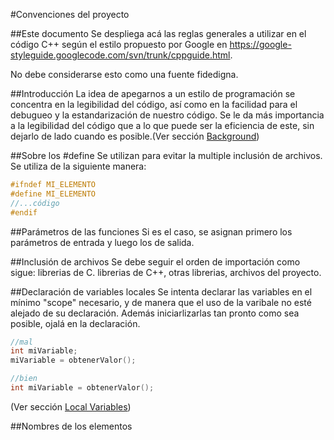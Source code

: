 #Convenciones del proyecto

##Este documento
Se despliega acá las reglas generales a utilizar en el código C++ según el estilo propuesto por
Google en https://google-styleguide.googlecode.com/svn/trunk/cppguide.html.

No debe considerarse esto como una fuente fidedigna.

##Introducción
La idea de apegarnos a un estilo de programación se concentra en la legibilidad del código, así como
en la facilidad para el debugueo y la estandarización de nuestro código. Se le da más importancia a 
la legibilidad del código que a lo que puede ser la eficiencia de este, sin dejarlo de lado cuando 
es posible.(Ver sección [Background](https://google-styleguide.googlecode.com/svn/trunk/cppguide.html#Background))

##Sobre los #define
Se utilizan para evitar la multiple inclusión de archivos. Se utiliza de la siguiente manera:
```C++
#ifndef MI_ELEMENTO
#define MI_ELEMENTO
//...código
#endif
```

##Parámetros de las funciones
Si es el caso, se asignan primero los parámetros de entrada y luego los de salida.

##Inclusión de archivos
Se debe seguir el orden de importación como sigue: librerias de C. librerias de C++, otras librerias, archivos del proyecto.

##Declaración de variables locales
Se intenta declarar las variables en el mínimo "scope" necesario, y de manera que el uso
de la varibale no esté alejado de su declaración. Además iniciarlizarlas tan pronto como sea posible, ojalá en 
la declaración.
```C++
//mal
int miVariable;
miVariable = obtenerValor();
```

```C++
//bien
int miVariable = obtenerValor();
```
(Ver sección [Local Variables](https://google-styleguide.googlecode.com/svn/trunk/cppguide.html#Local_Variables))


##Nombres de los elementos

